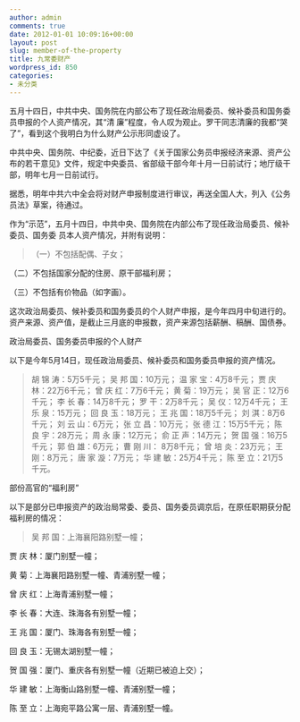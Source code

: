 ```yaml
---
author: admin
comments: true
date: 2012-01-01 10:09:16+00:00
layout: post
slug: member-of-the-property
title: 九常委财产
wordpress_id: 850
categories:
- 未分类
---
```


五月十四日，中共中央、国务院在内部公布了现任政治局委员、候补委员和国务委员申报的个人资产情况，其“清 廉”程度，令人叹为观止。罗干同志清廉的我都“哭了”，看到这个我明白为什么财产公示形同虚设了。

中共中央、国务院、中纪委，近日下达了《关于国家公务员申报经济来源、资产公布的若干意见》文件，规定中央委员、省部级干部今年十月一日前试行；地厅级干部，明年七月一日前试行。

据悉，明年中共六中全会将对财产申报制度进行审议，再送全国人大，列入《公务员法》草案，待通过。

作为“示范”，五月十四日，中共中央、国务院在内部公布了现任政治局委员、候补委员、国务委 员本人资产情况，并附有说明：


> （一）不包括配偶、子女；

（二）不包括国家分配的住房、原干部福利房；

（三）不包括有价物品（如字画）。


这次政治局委员、候补委员和国务委员的个人财产申报，是今年四月中旬进行的。资产来源、资产值，是截止三月底的申报数，资产来源包括薪酬、稿酬、国债券。

政治局委员、国务委员申报的个人财产

以下是今年5月14日，现任政治局委员、候补委员和国务委员申报的资产情况。


> 胡 锦 涛：5万5千元；
吴 邦 国：10万元；
温 家 宝：4万8千元；
贾 庆 林：22万6千元；
曾 庆 红：7万6千元；
黄 菊：19万元；
吴 官 正：12万6千元；
李 长 春：14万8千元；
罗 干：2万8千元；
吴 仪：12万4千元；
王 乐 泉：15万元；
回 良 玉：18万元；
王 兆 国：18万5千元；
刘 淇：8万6千元；
刘 云 山：6万元；
张 立 昌：10万元；
张 德 江：15万5千元；
陈 良 宇：28万元；
周 永 康：12万元；
俞 正 声：14万元；
贺 国 强：16万5千元；
郭 伯 雄：6万元；
曹 刚 川： 8万8千元；
曾 培 炎：23万元；
王 刚：8万元；
唐 家 漩：7万元；
华 建 敏：25万4千元；
陈 至 立：21万5千元。


部份高官的“福利房”

以下是部分已申报资产的政治局常委、委员、国务委员调京后，在原任职期获分配福利房的情况：


> 吴 邦 国：上海襄阳路别墅一幢；

贾 庆 林：厦门别墅一幢；

黄 菊：上海襄阳路别墅一幢、青浦别墅一幢；

曾 庆 红：上海青浦别墅一幢；

李 长 春：大连、珠海各有别墅一幢；

王 兆 国：厦门、珠海各有别墅一幢；

回 良 玉：无锡太湖别墅一幢；

贺 国 强：厦门、重庆各有别墅一幢（近期已被迫上交）；

华 建 敏：上海衡山路别墅一幢、青浦别墅一幢；

陈 至 立：上海宛平路公寓一层、青浦别墅一幢。
